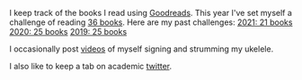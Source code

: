 I keep track of the books I read using [Goodreads](https://www.goodreads.com/user/show/36976329-aakriti-kumar).
This year I've set myself a challenge of reading [36 books](https://www.goodreads.com/user_challenges/31518884). 
Here are my past challenges: 
[2021: 21 books](https://www.goodreads.com/user_challenges/2594617)
[2020: 25 books](https://www.goodreads.com/user_challenges/19526861)
[2019: 25 books](https://www.goodreads.com/user_challenges/18225877)


I occasionally post [videos](https://www.instagram.com/aakritikumarmusic/?hl=en) of myself signing and strumming my ukelele. 

I also like to keep a tab on academic [twitter](https://twitter.com/aakriti1kumar).

